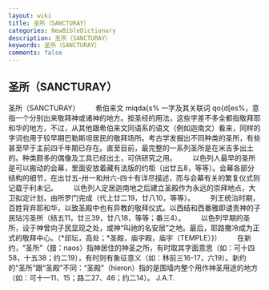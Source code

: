 ```yaml
---
layout: wiki
title: 圣所（SANCTURAY）
categories: NewBibleDictionary
description: 圣所（SANCTURAY）
keywords: 圣所（SANCTURAY）
comments: false
---
```


## 圣所（SANCTURAY）



圣所（SANCTURAY）
　　希伯来文 miqda{s% 一字及其关联词 qo{d[es%，意指一个分别出来敬拜神或诸神的地方。按圣经的用法，这些字差不多全都指敬拜耶和华的地方，不过，从其他跟希伯来文同语系的语文（例如迦南文）看来，同样的字词也用于较早期巴勒斯坦居民的敬拜场所。考古学发掘出不同种类的圣所，有些甚至早于主前四千年期已存在。直至目前，最完整的一系列圣所是在米吉多出土的。种类颇多的偶像及工具已经出土，可供研究之用。
　　以色列人最早的圣所是可以搬动的会幕，里面安放着藏有法版的约柜（出廿五8，等等）。会幕各部分结构的细节，在出廿五-卅一和卅六-四十有详尽描述，而与会幕有关的繁复仪式则记载于利未记。
　　以色列人定居迦南地之后建立圣殿作为永远的崇拜地点，大卫拟定计划，由所罗门完成（代上廿二19，廿八10，等等）。
　　列王统治时期，百姓背弃耶和华，以致圣殿中也有异教的敬拜仪式。以西结和西番雅即谴责神的子民玷污圣所（结五11，廿三39，廿八18，等等；番三4）。
　　以色列早期的圣所，设于神曾向子民显现之处，或神“叫祂的名安居”之地。最后，耶路撒冷成为正式的敬拜中心。（*邱坛，高处；*圣殿，庙宇殿，庙宇（TEMPLE）}）
　　在新约，“圣所”（腊：naos）指神居住的神圣之所，有时取其字面意思（如：可十四58，十五38；约二19），有时则有象征意义（如：林前三16-17，六19）。新约的“圣所”跟“圣殿”不同：“圣殿”（hieron）指的是围墙内整个用作神圣用途的地方（如：可十一11、15；路二27、46；约二14）。
J.A.T.




